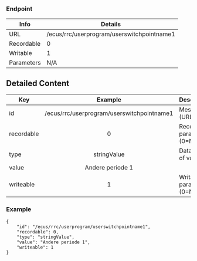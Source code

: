 # 



### Endpoint

| Info  | Details |
| ------------- | ------------- |
| URL   | /ecus/rrc/userprogram/userswitchpointname1   |
| Recordable   | 0   |
| Writable   | 1   |
| Parameters  | N/A  |

## Detailed Content

|  Key  | Example | Description |
| ------------- | :------: | ------------------------------ |
|  id | /ecus/rrc/userprogram/userswitchpointname1 | Message ID (URL) |
|  recordable | 0 | Recordable parameter (0=No) |
|  type | stringValue | Data type of value |
|  value | Andere periode 1 |  |
|  writeable | 1 | Writable parameter (0=No) |

### Example
```
{
    "id": "/ecus/rrc/userprogram/userswitchpointname1",
    "recordable": 0,
    "type": "stringValue",
    "value": "Andere periode 1",
    "writeable": 1
}
```
